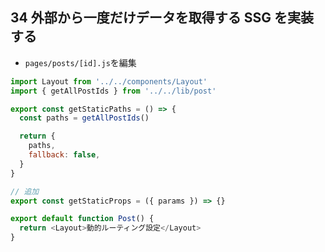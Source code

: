 ## 34 外部から一度だけデータを取得する SSG を実装する

- `pages/posts/[id].js`を編集<br>

```js:[id].js
import Layout from '../../components/Layout'
import { getAllPostIds } from '../../lib/post'

export const getStaticPaths = () => {
  const paths = getAllPostIds()

  return {
    paths,
    fallback: false,
  }
}

// 追加
export const getStaticProps = ({ params }) => {}

export default function Post() {
  return <Layout>動的ルーティング設定</Layout>
}
```
